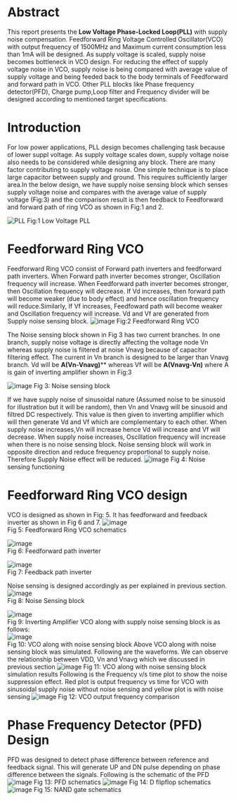 # Abstract
This report presents the **Low Voltage Phase-Locked Loop(PLL)** with supply noise compensation. Feedforward Ring Voltage Controlled Oscillator(VCO) with output frequency of 1500MHz and Maximum current consumption less than 1mA will be designed. As supply voltage is scaled, supply noise becomes bottleneck in VCO design. For reducing the effect of supply voltage noise in VCO, supply noise is being compared with average value of supply voltage and being feeded back to the
body terminals of Feedforward and forward path in VCO. Other PLL blocks like Phase frequency detector(PFD), Charge pump,Loop filter and Frequency divider will be designed according to mentioned target specifications.

# Introduction
For low power applications, PLL design becomes challenging task because of lower suppl voltage. As supply voltage scales down, supply voltage noise also needs to be considered while designing any block. There are many factor contributing to supply voltage noise. One simple technique is to place large capacitor between supply and ground. This requires sufficiently larger area.In the below design, we have supply noise sensing block which senses supply voltage noise and compares with the average value of supply voltage (Fig:3) and the comparison result is then feedback to Feedforward and forward path of ring VCO as shown in Fig:1 and 2. 

![PLL](https://user-images.githubusercontent.com/48211474/156175166-76aab5ba-b27f-47b7-93d9-a235cfaf3c83.png)
                                                                  Fig:1 Low Voltage PLL
 
# Feedforward Ring VCO 
Feedforward Ring VCO consist of Forward path inverters and feedforward path inverters. When Forward path inverter becomes stronger, Oscillation frequency will increase. When Feedforward path inverter becomes stronger, then Oscillation frequency will decrease. If Vd increases, then forward path will become weaker (due to body effect) and hence oscillation frequency will reduce.Similarly, If Vf increases, Feedfoward path will become weaker and Oscillation frequency will increase. Vd and Vf are generated from Supply noise sensing block. 
![image](https://user-images.githubusercontent.com/48211474/156181023-d5cf4ed1-28e3-4813-a527-740eebe1ed6a.png)
Fig:2 Feedforward Ring VCO

The Noise sensing block shown in Fig  3 has two current branches. In one branch, supply noise voltage is directly affecting the voltage node Vn whereas supply noise is filtered at noise Vnavg because of capacitor filtering effect. The current in Vn branch is designed to be larger than Vnavg branch. Vd will be **A(Vn-Vnavg)**** whereas Vf will be **A(Vnavg-Vn)** where A is gain of inverting amplifier shown in Fig:3

![image](https://user-images.githubusercontent.com/48211474/156181549-fc9dc8b7-0bf9-4bd5-8f98-517ada385e08.png)
Fig 3: Noise sensing block

If we have supply noise of sinusoidal nature (Assumed noise to be sinusoid for illustration but it will be random), then Vn and Vnavg will be sinusoid and filtred DC  respectively. This value is then given to inverting amplifier which will then generate Vd and Vf which are complementary to each other. When supply noise increases,Vn will increase hence Vd will increase and Vf will decrease. When supply noise increases, Oscillation frequency will increase when there is no noise sensing block. Noise sensing block will work in opposite direction and reduce frequency proportional to supply noise. Therefore Supply Noise effect will be reduced.
![image](https://user-images.githubusercontent.com/48211474/156192027-315459eb-2783-411b-ab08-d3367bee7428.png)
Fig 4: Noise sensing functioning

# Feedforward Ring VCO design
VCO is designed as shown in Fig: 5. It has feedforward and feedback inverter as shown in Fig 6 and 7.
![image](https://user-images.githubusercontent.com/48211474/156193952-0d8d8d6a-8b9b-40c5-934c-fbc323572df2.png) <br/>
                                        Fig 5: Feedforward Ring VCO schematics

![image](https://user-images.githubusercontent.com/48211474/156194136-0147c5da-8110-4c25-a404-7b670fc3078e.png) <br/>
                                        Fig 6: Feedforward path inverter <br/>
                                        
                                        
![image](https://user-images.githubusercontent.com/48211474/156194218-1d044628-dd81-4053-8baf-e42f0908488b.png)<br/>
                                        Fig 7: Feedback path inverter <br/>
            
 Noise sensing is designed accordingly as per explained in previous section. <br/>
 ![image](https://user-images.githubusercontent.com/48211474/156195259-03ef90cd-437a-45bb-9504-640dad45a7c1.png)<br/>
                                       Fig 8: Noise Sensing block
                                       
   ![image](https://user-images.githubusercontent.com/48211474/156195438-7371c52e-a684-4acc-970c-c5cce27699af.png) <br/>
                                       Fig 9: Inverting Amplifier
VCO along with supply noise sensing block is as follows: <br/>
![image](https://user-images.githubusercontent.com/48211474/156195872-b2415a05-fdcf-48bb-9f3b-845e5c66ec3b.png) <br/>
                                       Fig 10: VCO along with noise sensing block
Above VCO along with noise sensing block was simulated. Following are the waveforms. We can observe the relationship between VDD, Vn and Vnavg which we discussed in previous section
![image](https://user-images.githubusercontent.com/48211474/156198451-11449172-d6be-47eb-bfff-aaf351bfc624.png)
                                       Fig 11: VCO along with noise sensing block simulation results
Following is the Frequency v/s time plot to show the noise suppression effect. Red plot is output frequency vs time for VCO with sinusoidal supply noise without noise sensing and yellow plot is with noise sensing
![image](https://user-images.githubusercontent.com/48211474/156200097-554e13cc-b28e-41ec-9a79-522d3292aca6.png)
                                       Fig 12: VCO output frequency comparison
                                       
 
 
 # Phase Frequency Detector (PFD) Design
 PFD was designed to detect phase difference between reference and feedback signal. This will generate UP and DN pulse depending on phase difference between the signals. Following is the schematic of the PFD
 ![image](https://user-images.githubusercontent.com/48211474/156201771-05ba27fa-3e3f-45d6-8991-df890b017392.png)
                                        Fig 13: PFD schematics
  ![image](https://user-images.githubusercontent.com/48211474/156201902-5960924a-a7f7-4e5f-8ba8-bb943cbd8c23.png)
                                        Fig 14: D flipflop schematics
   ![image](https://user-images.githubusercontent.com/48211474/156202021-54e1a86c-ee68-4621-8d08-82b5872c3448.png)
                                        Fig 15: NAND gate schematics
                                        



